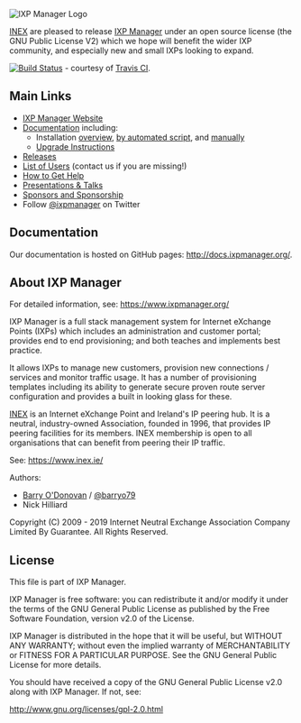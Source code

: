 ![IXP Manager Logo](https://github.com/inex/IXP-Manager/raw/master/public/images/ixp-manager.png)

[INEX](https://www.inex.ie/) are pleased to release [IXP Manager](http://www.ixpmanager.org/) under an open source license (the
GNU Public License V2) which we hope will benefit the wider IXP community,
and especially new and small IXPs looking to expand.

[![Build Status](https://travis-ci.org/inex/IXP-Manager.png?branch=master)](https://travis-ci.org/inex/IXP-Manager) - courtesy of [Travis CI](https://travis-ci.org/inex/IXP-Manager).

## Main Links

* [IXP Manager Website](https://www.ixpmanager.org)
* [Documentation](https://docs.ixpmanager.org) including:
  * Installation [overview](https://docs.ixpmanager.org/install/), 
    [by automated script](https://docs.ixpmanager.org/install/automated-script/),
    and [manually](https://docs.ixpmanager.org/install/manually/)
  * [Upgrade Instructions](https://docs.ixpmanager.org/install/upgrading/)
* [Releases](https://github.com/inex/IXP-Manager/releases)
* [List of Users](https://www.ixpmanager.org/users.php) (contact us if you are missing!)
* [How to Get Help](https://www.ixpmanager.org/support)
* [Presentations & Talks](https://www.ixpmanager.org/presentations)
* [Sponsors and Sponsorship](https://www.ixpmanager.org/sponsors)
* Follow [@ixpmanager](https://twitter.com/ixpmanager) on Twitter

## Documentation

Our documentation is hosted on GitHub pages: http://docs.ixpmanager.org/.

## About IXP Manager

For detailed information, see: https://www.ixpmanager.org/

IXP Manager is a full stack management system for Internet eXchange 
Points (IXPs) which includes an administration and customer portal; 
provides end to end provisioning; and both teaches and implements 
best practice.

It allows IXPs to manage new customers, provision new connections / 
services and monitor traffic usage. It has a number of provisioning 
templates including its ability to generate secure proven route 
server configuration and provides a built in looking glass for these.

[INEX](https://www.inex.ie/) is an Internet eXchange Point and Ireland's IP 
peering hub. It is a neutral, industry-owned Association, founded in 1996, 
that provides IP peering facilities for its members. INEX membership is open 
to all organisations that can benefit from peering their IP traffic.

See: https://www.inex.ie/

Authors:

* [Barry O'Donovan](https://www.barryodonovan.com/contact) / [@barryo79](https://twitter.com/#!/barryo79)
* Nick Hilliard

Copyright (C) 2009 - 2019 Internet Neutral Exchange Association Company Limited By Guarantee.
All Rights Reserved.

 
## License

This file is part of IXP Manager.
 
IXP Manager is free software: you can redistribute it and/or modify it
under the terms of the GNU General Public License as published by the Free
Software Foundation, version v2.0 of the License.

IXP Manager is distributed in the hope that it will be useful, but WITHOUT
ANY WARRANTY; without even the implied warranty of MERCHANTABILITY or
FITNESS FOR A PARTICULAR PURPOSE.  See the GNU General Public License for
more details.
 
You should have received a copy of the GNU General Public License v2.0
along with IXP Manager.  If not, see:
 
http://www.gnu.org/licenses/gpl-2.0.html

